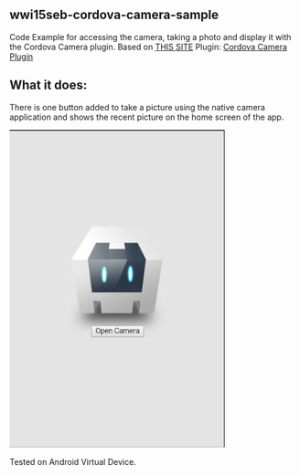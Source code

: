 wwi15seb-cordova-camera-sample
------------------------------

Code Example for accessing the camera, taking a photo and display it with the Cordova Camera plugin. Based on [THIS SITE](https://www.tutorialspoint.com/cordova/cordova_camera.htm)
Plugin: [Cordova Camera Plugin](https://github.com/apache/cordova-plugin-camera)

What it does:
-------------
There is one button added to take a picture using the native camera application and shows the recent picture on the home screen of the app.

![](https://github.com/BrainBanana/wwi15seb-cordova-camera-sample/blob/master/App.JPG)

Tested on Android Virtual Device.
